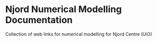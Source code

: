 # Njord Numerical Modelling Documentation

Collection of web links for numerical modelling for Njord Centre (UiO)

